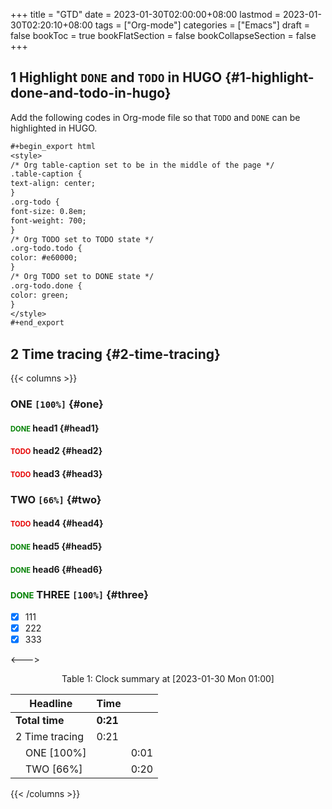 +++
title = "GTD"
date = 2023-01-30T02:00:00+08:00
lastmod = 2023-01-30T02:20:10+08:00
tags = ["Org-mode"]
categories = ["Emacs"]
draft = false
bookToc = true
bookFlatSection = false
bookCollapseSection = false
+++

## 1 Highlight `DONE` and `TODO` in HUGO {#1-highlight-done-and-todo-in-hugo}

Add the following codes in Org-mode file so that `TODO` and `DONE` can be highlighted in HUGO.

<style>
/* Org table-caption set to be in the middle of the page */
.table-caption {
text-align: center;
}
.org-todo {
font-size: 0.8em;
font-weight: 700;
}
/* Org TODO set to TODO state */
.org-todo.todo {
color: #e60000;
}
/* Org TODO set to DONE state */
.org-todo.done {
color: green;
}
</style>

```org
#+begin_export html
<style>
/* Org table-caption set to be in the middle of the page */
.table-caption {
text-align: center;
}
.org-todo {
font-size: 0.8em;
font-weight: 700;
}
/* Org TODO set to TODO state */
.org-todo.todo {
color: #e60000;
}
/* Org TODO set to DONE state */
.org-todo.done {
color: green;
}
</style>
#+end_export
```


## 2 Time tracing {#2-time-tracing}

{{< columns >}}


### ONE <code>[100%]</code> {#one}


#### <span class="org-todo done DONE">DONE</span> head1 {#head1}


#### <span class="org-todo todo TODO">TODO</span> head2 {#head2}


#### <span class="org-todo todo TODO">TODO</span> head3 {#head3}


### TWO <code>[66%]</code> {#two}


#### <span class="org-todo todo TODO">TODO</span> head4 {#head4}


#### <span class="org-todo done DONE">DONE</span> head5 {#head5}


#### <span class="org-todo done DONE">DONE</span> head6 {#head6}


### <span class="org-todo done DONE">DONE</span> THREE <code>[100%]</code> {#three}

-   [X] 111
-   [X] 222
-   [X] 333

<--->

<div class="table-caption">
  <span class="table-number">Table 1:</span>
  Clock summary at <span class="timestamp-wrapper"><span class="timestamp">[2023-01-30 Mon 01:00]</span></span>
</div>

| Headline               | Time     |      |
|------------------------|----------|------|
| **Total time**         | **0:21** |      |
| 2 Time tracing         | 0:21     |      |
| &ensp;&ensp;ONE [100%] |          | 0:01 |
| &ensp;&ensp;TWO [66%]  |          | 0:20 |

{{< /columns >}}
